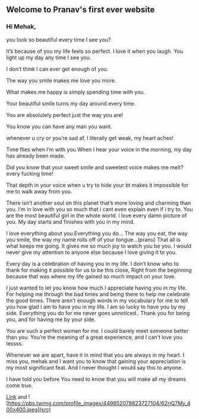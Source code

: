 ## Welcome to Pranav's first ever website

### Hi Mehak,
you look so beautiful every time I see you?

It’s because of you my life feels so perfect.
I love it when you laugh. 
You light up my day any time I see you.

I don’t think I can ever get enough of you.

The way you smile makes me love you more.

What makes me happy is simply spending time with you.

Your beautiful smile turns my day around every time.

You are absolutely perfect just the way you are!

You know you can have any man you want.

whenever u cry or you’re sad af, I literally get weak,  my heart aches!

Time flies when I’m with you
When I hear your voice in the morning, my day has already been made.

Did you know that your sweet smile and sweetest voice makes me melt?  every fucking time!

That depth in your voice when u try to hide your bt makes it impossible for me to walk away from you.


There isn’t another soul on this planet that’s more loving and charming than you.
I’m in love with you so much that i cant even explain even if i try to.
You are the most beautiful girl in the whole world.
i love every damn picture of you.
My day starts and finishes with you in my mind.

I love everything about you.Everything you do… The way you eat, the way you smile, the way my name rolls off of your tongue…(pranu) That all is what keeps me going. It gives me so much joy to watch you be you. I would never give my attention to anyone else because I love giving it to you.

Every day is a celebration of having you in my life.
I don’t know who to thank for making it possible for us to be this close, Right from the beginning because that was where my life gained so much impact on your love.


I just wanted to let you know how much I appreciate having you in my life. For helping me through the bad times and being there to help me celebrate the good times. There aren’t enough words in my vocabulary for me to tell you how glad I am to have you in my life. I am so lucky to have you by my side. Everything you do for me never goes unnoticed.. Thank you for being you, and for having me by your side.

You are such a perfect woman for me. I could barely meet someone better than you. You’re the meaning of a great experience, and I can’t love you lessss.

Whenever we are apart, have it in mind that you are always in my heart. I miss you, mehak and I want you to know that gaining your appreciation is my most significant feat. And I never thought I would say this to anyone.

I have told you before You need to know that you will make all my dreams come true.
 





[Link](https://raw.githubusercontent.com/pranavvm17/-/master/IMG-20190926-WA0002.jpg) and ![https://pbs.twimg.com/profile_images/449852078823727104/62rjQ7My_400x400.jpeg](src)
```

